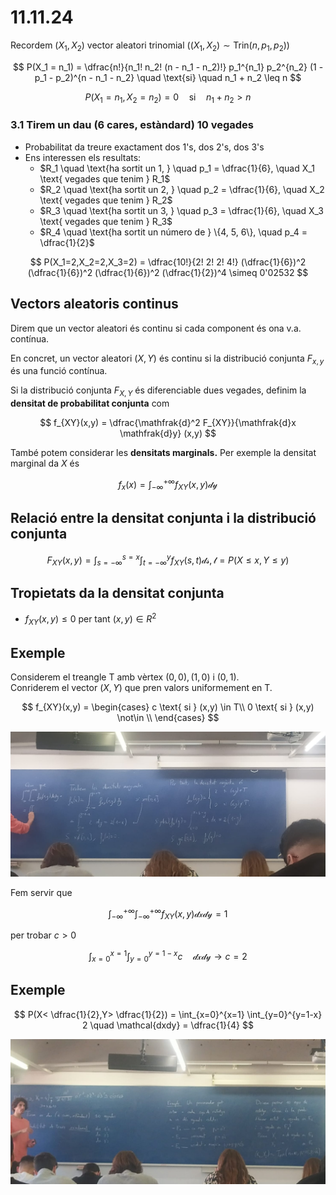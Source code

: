 # 11.11.24

Recordem $(X_1, X_2)$ vector aleatori trinomial $((X_1, X_2) \sim \text{Trin}(n, p_1, p_2))$

$$
P(X_1 = n_1) = \dfrac{n!}{n_1! n_2! (n - n_1 - n_2)!} p_1^{n_1} p_2^{n_2} (1 - p_1 - p_2)^{n - n_1 - n_2} \quad \text{si} \quad n_1 + n_2 \leq n
$$

$$
P(X_1 = n_1, X_2 = n_2) = 0 \quad \text{si} \quad n_1 + n_2 > n
$$

### 3.1 Tirem un dau (6 cares, estàndard) 10 vegades

* Probabilitat da treure exactament dos 1's, dos 2's, dos 3's
* Ens interessen els resultats:
    * $R_1 \quad \text{ha sortit un 1, } \quad p_1 = \dfrac{1}{6}, \quad X_1 \text{ vegades que tenim } R_1$
    * $R_2 \quad \text{ha sortit un 2, } \quad p_2 = \dfrac{1}{6}, \quad X_2 \text{ vegades que tenim } R_2$
    * $R_3 \quad \text{ha sortit un 3, } \quad p_3 = \dfrac{1}{6}, \quad X_3 \text{ vegades que tenim } R_3$
    * $R_4 \quad \text{ha sortit un número de } \{4, 5, 6\}, \quad p_4 = \dfrac{1}{2}$

$$
P(X_1=2,X_2=2,X_3=2) = \dfrac{10!}{2! 2! 2! 4!} (\dfrac{1}{6})^2 (\dfrac{1}{6})^2 (\dfrac{1}{6})^2 (\dfrac{1}{2})^4 \simeq 0'02532
$$

## Vectors aleatoris continus

Direm que un vector aleatori és continu si cada component és ona v.a. contínua.

En concret, un vector aleatori $(X,Y)$ és continu si la distribució conjunta $F_{x,y}$ és una funció contínua.

Si la distribució conjunta $F_{X,Y}$ és diferenciable dues vegades, definim la **densitat de probabilitat conjunta** com

$$
f_{XY}(x,y) = \dfrac{\mathfrak{d}^2 F_{XY}}{\mathfrak{d}x \mathfrak{d}y} (x,y)
$$

També potem considerar les **densitats marginals.** Per exemple la densitat marginal da $X$ és

$$
f_x(x) = \int_{- \infty}^{+ \infty} f_{XY}(x,y) \mathcal{dy}
$$

## Relació entre la densitat conjunta i la distribució conjunta

$$
F_{XY}(x,y) = \int_{s=- \infty}^{s= x} \int_{t=- \infty}^{y} f_{XY}(s,t) \mathcal{ds,t} = P(X \leq x, Y \leq y)
$$

## Tropietats da la densitat conjunta

* $f_{XY}(x,y) \leq 0 \text{ per tant } (x,y) \in R^2$

## Exemple

Considerem el treangle T
amb vèrtex $(0,0),(1,0) \text{ i } (0,1)$.<br>
Conriderem el vector $(X,Y)$ que pren valors uniformement en T.

$$
f_{XY}(x,y) =
    \begin{cases}
        c \text{ si } (x,y) \in T\\
        0 \text{ si } (x,y) \not\in \\
    \end{cases}
$$

![foto1](foto1.jpeg)

Fem servir que

$$
\int_{- \infty}^{+ \infty} \int_{- \infty}^{+ \infty} f_{XY}(x,y) \mathcal{dxdy} = 1
$$

per trobar $c > 0$

$$
\int_{x=0}^{x=1} \int_{y=0}^{y=1-x} c \quad \mathcal{dxdy} \rightarrow c=2
$$

## Exemple

$$
P(X< \dfrac{1}{2},Y> \dfrac{1}{2}) = \int_{x=0}^{x=1} \int_{y=0}^{y=1-x} 2 \quad \mathcal{dxdy} = \dfrac{1}{4}
$$

![foto2](foto2.jpeg)

